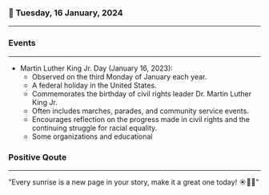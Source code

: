 ### 📅 Tuesday, 16 January, 2024
------
### Events
------
- Martin Luther King Jr. Day (January 16, 2023): 
  - Observed on the third Monday of January each year.
  - A federal holiday in the United States.
  - Commemorates the birthday of civil rights leader Dr. Martin Luther King Jr.
  - Often includes marches, parades, and community service events.
  - Encourages reflection on the progress made in civil rights and the continuing struggle for racial equality.
  - Some organizations and educational
### Positive Qoute
------
"Every sunrise is a new page in your story, make it a great one today! ☀️📖😊"
